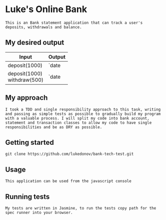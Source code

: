 # Luke's Online Bank

`This is an Bank statement application that can track a user's deposits, withdrawals and balance. `

## My desired output

|Input    |Output|
|------|-------|
|deposit(1000)| `date || credit || debit || balance`<br>`10/01/2012|| 1000.00 || || 1000.00`
|deposit(1000)<br>withdraw(500)| `date || credit || debit || balance`<br>`10/01/2012|| || 500 || 500.00`<br>`10/01/2012|| 1000.00 || || 1000.00`

## My approach

`
I took a TDD and single responsibility approach to this task, writing and passing as simple tests as possible to gradually build my program with a valuable process. I will split my code into bank account, statement and transaction classes to allow my code to have single responsibilities and be as DRY as possible.  
`


## Getting started

`git clone https://github.com/lukedonov/bank-tech-test.git`

## Usage

`This application can be used from the javascript console`

## Running tests

`My tests are written in Jasmine, to run the tests copy path for the spec runner into your browser.`
